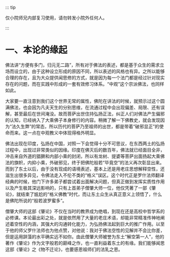 ::: tip

仅小院师兄内部复习使用，请勿转发小院外任何人。

:::

# 一、本论的缘起

​          佛法讲“方便有多门，归元无二路”，所有对于佛法的表述，都是基于众生的需求立场而设立的，由于这种设立形成的原因不同，所以表述的风格也有异。之所以能够合理的存在，且为大众提供闻思修的方式，就是因为每一个法门都是经过针对现实存在的问题，而在实践中形成的一套有效修习体系。“中观”这个宗派佛法，也同样如此。         

​          大家要一直注意到我们这个世界无常的属性，佛陀在讲法的时候，就预示过这个圆满佛法，也会因为凡夫天生的分别思维，在流通过程中会出现偏差、局限、还有误解，甚至最后在世间淹没。故而菩萨出世住持弘扬正法，纠正人们对佛法产生偏邪的认知，已经纳入了大乘佛子本身修行的内容。稍微了解一下佛教史，就会发现因为“法久生弊”的常态，所以历代的菩萨乃至祖师的出世，都是带着“破邪显正”的使命而来。这一点在中观教义中体现得格外明显。

​         佛法出现在印度，弘扬在中国，对照一下会觉得十分不可思议，在东西两土的弘扬过程中，出现过非常类似的因缘。印度在佛灭后的数百年，佛法就已经面目全非，冲击来自外道的猖獗和内部小乘的封闭，所以有龙树、提婆等菩萨出面扬起大乘佛法的旗帜，内抑小乘，外破邪见，终于把佛陀般若“毕竟空”的法义再次彰显出来。而到了东土以后，由于没有现成的语境表述，基本上还是用老庄思想解释空性，还滋生出很多异见，令佛法走入不伦不类的“格义”误区。这个时代正是罗什法师翻译经典的时候，他门下许多弟子都尝试着出面解决问题，但真正做到发挥实质性作用以及产生极其深远影响的，只有上首弟子僧肇大师一位，他仅凭著了一部《肇论》，就结束了尴尬的“格义佛教”时代，而让东土众生从真正意义上领悟了，什么是佛陀所说的“般若波罗蜜多”。

​         僧肇大师的这部《肇论》不仅在当时的教界成为绝唱，到现在还是高校中哲学系的必修课。本论最出彩之处，就是依然用了大量的老庄术语，却能非常精准传神地阐述着空性的内涵，其强大的沟通转化能力，为弘扬佛法起到巨大的推广作用。以至于他的师父罗什法师也为他点赞，对他说：我对于佛法空性的见解并不会比你差，但是运用辞藻的水平确实远不如你。由此僧肇大师被誉为东土“解空第一人”，他的著作《肇论》作为文字般若的巅峰之作，也一直利益着东土的有缘。我们能够闻思这部《肇论》之《物不迁论》，也要感恩祖师们的法乳之恩。